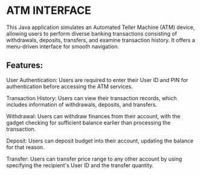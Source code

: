 # ATM INTERFACE
This Java application simulates an Automated Teller Machine (ATM) device, allowing users to perform diverse banking transactions consisting of withdrawals, deposits, transfers, and examine transaction history.
It offers a menu-driven interface for smooth navigation.

## Features:

User Authentication: Users are required to enter their User ID and PIN for authentication before accessing the ATM services.

Transaction History: Users can view their transaction records, which includes information of withdrawals, deposits, and transfers.

Withdrawal: Users can withdraw finances from their account, with the gadget checking for sufficient balance earlier than processing the transaction.

Deposit: Users can deposit budget into their account, updating the balance for that reason.

Transfer: Users can transfer price range to any other account by using specifying the recipient's User ID and the transfer quantity.
